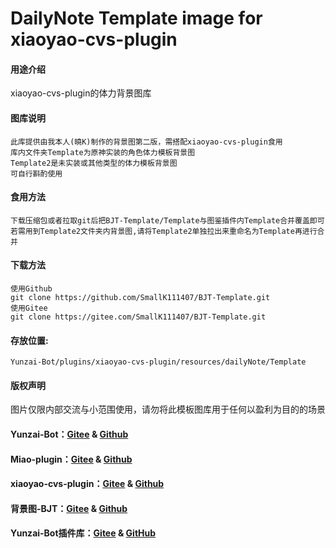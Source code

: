 # DailyNote Template image for xiaoyao-cvs-plugin

#### 用途介绍
xiaoyao-cvs-plugin的体力背景图库

#### 图库说明
```
此库提供由我本人(曉K)制作的背景图第二版，需搭配xiaoyao-cvs-plugin食用
库内文件夹Template为原神实装的角色体力模板背景图
Template2是未实装或其他类型的体力模板背景图
可自行斟酌使用
```

#### 食用方法
```
下载压缩包或者拉取git后把BJT-Template/Template与图鉴插件内Template合并覆盖即可
若需用到Template2文件夹内背景图,请将Template2单独拉出来重命名为Template再进行合并
```

#### 下载方法
```
使用Github
git clone https://github.com/SmallK111407/BJT-Template.git
使用Gitee
git clone https://gitee.com/SmallK111407/BJT-Template.git
```

#### 存放位置:
```
Yunzai-Bot/plugins/xiaoyao-cvs-plugin/resources/dailyNote/Template
```

#### 版权声明
图片仅限内部交流与小范围使用，请勿将此模板图库用于任何以盈利为目的的场景

#### Yunzai-Bot：[Gitee](https://gitee.com/Le-niao/Yunzai-Bot) & [Github](https://github.com/Le-niao/Yunzai-Bot)

#### Miao-plugin：[Gitee](https://gitee.com/yoimiya-kokomi/miao-plugin) & [Github](https://github.com/yoimiya-kokomi/miao-plugin)

#### xiaoyao-cvs-plugin：[Gitee](https://gitee.com/Ctrlcvs/xiaoyao-cvs-plugin) & [Github](https://github.com/Ctrlcvs/xiaoyao-cvs-plugin)

#### 背景图-BJT：[Gitee](https://gitee.com/cv-hunag/BJT) & [Github](https://github.com/cv-hunag/BJT)

#### Yunzai-Bot插件库：[Gitee](https://gitee.com/Hikari666/Yunzai-Bot-plugins-index) & [GitHub](https://github.com/HiArcadia/Yunzai-Bot-plugins-index)
